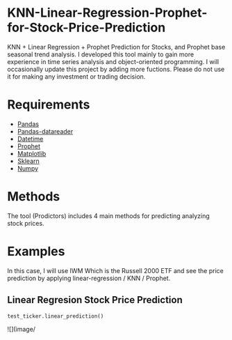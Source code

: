# KNN-Linear-Regression-Prophet-for-Stock-Price-Prediction
KNN + Linear Regression + Prophet Prediction for Stocks, and Prophet base seasonal trend analysis. 
I developed this tool mainly to gain more experience in time series analysis and object-oriented programming. I will occasionally update this project by adding more fuctions. Please do not use it for making any investment or trading decision. 
# Requirements
* [Pandas](https://pandas.pydata.org)
* [Pandas-datareader](https://pandas-datareader.readthedocs.io/en/latest)
* [Datetime](https://docs.python.org/3/library/datetime.html)
* [Prophet](https://facebook.github.io/prophet/docs/installation.html#installation-in-python)
* [Matplotlib](https://matplotlib.org/stable/users/index.html)
* [Sklearn](https://scikit-learn.org/stable/user_guide.html)
* [Numpy](https://numpy.org/doc/stable/)
# Methods
The tool (Prodictors) includes 4 main methods for predicting analyzing stock prices. 
# Examples
In this case, I will use IWM Which is the Russell 2000 ETF and see the price prediction by applying linear-regression / KNN / Prophet. 

## Linear Regresion Stock Price Prediction
```
test_ticker.linear_prediction() 
```
![](image/
